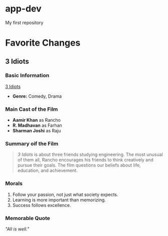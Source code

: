 # app-dev
My first repository

# Favorite Changes

## 3 Idiots

### Basic Information
[3 Idiots](https://www.imdb.com/title/tt1187043/)
- **Genre:** Comedy, Drama  

### Main Cast of the Film
- **Aamir Khan** as Rancho  
- **R. Madhavan** as Farhan  
- **Sharman Joshi** as Raju
  
### Summary oif the Film
> *3 Idiots* is about three friends studying engineering. The most unusual of them all, Rancho encourages his friends to think creatively and pursue their goals. The film questions our beliefs about life, education, and achievement.

### Morals
1. Follow your passion, not just what society expects.
2. Learning is more important than memorizing.
3. Success follows excellence.  

### Memorable Quote
*"All is well."*



